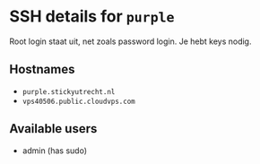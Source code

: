 SSH details for `purple`
========================

Root login staat uit, net zoals password login. Je hebt keys nodig.

Hostnames
---------

 - `purple.stickyutrecht.nl`
 - `vps40506.public.cloudvps.com`
 
Available users
---------------

 - admin (has sudo)

